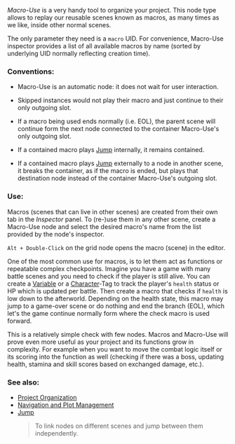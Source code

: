 
*Macro-Use* is a very handy tool to organize your project.
This node type allows to replay our reusable scenes known as macros,
as many times as we like, inside other normal scenes.

The only parameter they need is a `macro` UID.
For convenience, Macro-Use inspector provides a list of all available macros by name
(sorted by underlying UID normally reflecting creation time).

### Conventions:

+ Macro-Use is an automatic node: it does not wait for user interaction.

+ Skipped instances would not play their macro and just continue to their only outgoing slot.

+ If a macro being used ends normally (i.e. EOL), the parent scene will continue
form the next node connected to the container Macro-Use's only outgoing slot.

+ If a contained macro plays [Jump] internally, it remains contained.

+ If a contained macro plays [Jump] externally to a node in another scene,
it breaks the container, as if the macro is ended, but plays that destination node
instead of the container Macro-Use's outgoing slot.

### Use:

Macros (scenes that can live in other scenes)
are created from their own tab in the *Inspector* panel.
To (re-)use them in any other scene, create a Macro-Use node and select the desired macro's name
from the list provided by the node's inspector.

`Alt + Double-Click` on the grid node opens the macro (scene) in the editor.

One of the most common use for macros, is to let them act as functions or repeatable complex checkpoints.
Imagine you have a game with many battle scenes and you need to check if the player is still alive.
You can create a [Variable] or a [Character]-Tag to track the player's `health` status or HP
which is updated per battle.
Then create a macro that checks if `health` is low down to the afterworld.
Depending on the health state, this macro may jump to a game-over scene or do nothing and end the branch (EOL),
which let's the game continue normally form where the check macro is used forward.

This is a relatively simple check with few nodes.
Macros and Macro-Use will prove even more useful
as your project and its functions grow in complexity.
For example when you want to move the combat logic itself or its scoring into the function as well
(checking if there was a boss, updating health, stamina and skill scores based on exchanged damage, etc.).

### See also:

+ [Project Organization][project-organization]
+ [Navigation and Plot Management][navigation]
+ [Jump]
    > To link nodes on different scenes and jump between them independently.



<!-- relative -->
[project-organization]: ./project-organization
[navigation]: ./navigation-and-plot-management
[Jump]: ./jump
[Variable]: ./variables-and-logic
[Character]: ./characters
